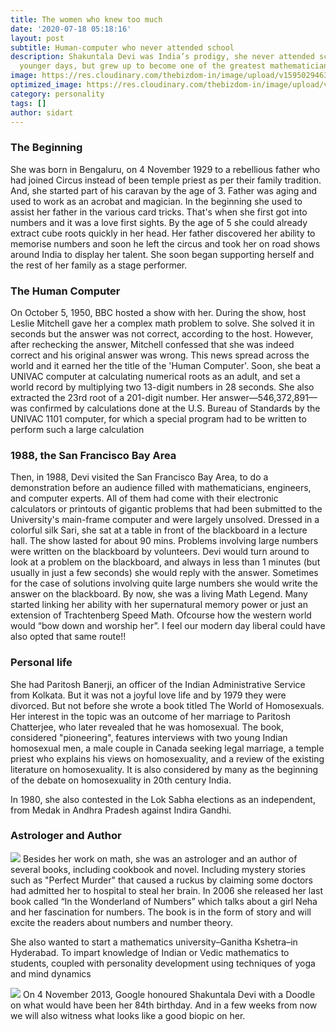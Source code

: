 ```yaml
---
title: The women who knew too much
date: '2020-07-18 05:18:16'
layout: post
subtitle: Human-computer who never attended school
description: Shakuntala Devi was India’s prodigy, she never attended school in her
  younger days, but grew up to become one of the greatest mathematicians.
image: https://res.cloudinary.com/thebizdom-in/image/upload/v1595029463/SDevi_uhdhqp.png
optimized_image: https://res.cloudinary.com/thebizdom-in/image/upload/v1595029463/SDevi_uhdhqp.png
category: personality
tags: []
author: sidart
---
```


### The Beginning 
She was born in Bengaluru, on 4 November 1929 to a rebellious father who had joined Circus instead of been temple priest as per their family tradition. And, she started part of his caravan by the age of 3. Father was aging and used to work as an acrobat and magician.
In the beginning she used to assist her father in the various card tricks. That's when she first got into numbers and it was a love first sights. By the age of 5 she could already extract cube roots quickly in her head. Her father discovered her ability to memorise numbers and soon he left the circus and took her on road shows around India to display her talent. She soon began supporting herself and the rest of her family as a stage performer.


### The Human Computer
On October 5, 1950, BBC hosted a show with her. During the show, host Leslie Mitchell gave her a complex math problem to solve. She solved it in seconds but the answer was not correct, according to the host. However, after rechecking the answer, Mitchell confessed that she was indeed correct and his original answer was wrong. This news spread across the world and it earned her the title of the 'Human Computer'. 
Soon, she beat a UNIVAC computer at calculating numerical roots as an adult, and set a world record by multiplying two 13-digit numbers in 28 seconds. She also extracted the 23rd root of a 201-digit number. Her answer—546,372,891—was confirmed by calculations done at the U.S. Bureau of Standards by the UNIVAC 1101 computer, for which a special program had to be written to perform such a large calculation

### 1988, the San Francisco Bay Area
Then, in 1988, Devi visited the San Francisco Bay Area, to do a demonstration before an audience filled with mathematicians, engineers, and computer experts. All of them had come with their electronic calculators or printouts of gigantic problems that had been submitted to the University's main-frame computer and were largely unsolved. 
Dressed in a colorful silk Sari, she sat at a table in front of the blackboard in a lecture hall. The show lasted for about 90 mins.  Problems involving large numbers were written on the blackboard by volunteers. Devi would turn around to look at a problem on the blackboard, and always in less than 1 minutes (but usually in just a few seconds) she would reply with the answer. Sometimes for the case of solutions involving quite large numbers she would write the answer on the blackboard. By now, she was a living Math Legend. Many started linking her ability with her supernatural memory power or just an extension of Trachtenberg Speed Math. Ofcourse how the western world would “bow down and worship her”. I feel our modern day liberal could have also opted that same route!!


### Personal life
She had Paritosh Banerji, an officer of the Indian Administrative Service from Kolkata. But it was not a joyful love life and by 1979 they were divorced. But not before she wrote a book titled The World of Homosexuals. Her interest in the topic was an outcome of her marriage to Paritosh Chatterjee, who later revealed that he was homosexual. The book, considered "pioneering", features interviews with two young Indian homosexual men, a male couple in Canada seeking legal marriage, a temple priest who explains his views on homosexuality, and a review of the existing literature on homosexuality.  It is also considered by many as the beginning of the debate on homosexuality in 20th century India. 

In 1980, she also contested in the Lok Sabha elections as an independent, from Medak in Andhra Pradesh against Indira Gandhi.
 
### Astrologer and Author
![](https://res.cloudinary.com/thebizdom-in/image/upload/v1595029505/Screenshot_2020-07-18_at_5.12.40_AM_e9ypzk.png)
Besides her work on math, she was an astrologer and an author of several books, including cookbook and novel. Including mystery stories such as "Perfect Murder" that caused a ruckus by claiming some doctors had admitted her to hospital to steal her brain. 
In 2006 she released her last book called “In the Wonderland of Numbers” which talks about a girl Neha and her fascination for numbers. The book is in the form of story and will excite the readers about numbers and number theory.

She also wanted to start a mathematics university–Ganitha Kshetra–in Hyderabad. To impart knowledge of Indian or Vedic mathematics to students, coupled with personality development using techniques of yoga and mind dynamics

![](https://images.csmonitor.com/csm/2013/11/DEVI.jpg?alias=standard_900x600nc)
On 4 November 2013, Google honoured Shakuntala Devi with a Doodle on what would have been her 84th birthday. And in a few weeks from now we will also witness what looks like a good biopic on her.
